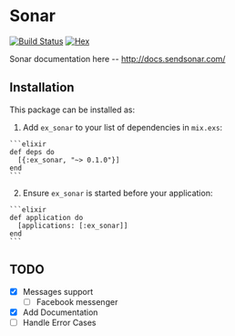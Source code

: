 # Sonar

[![Build Status](https://travis-ci.org/enilsen16/ex_sonar.svg?branch=master)](https://travis-ci.org/enilsen16/ex_sonar)
[![Hex](https://img.shields.io/hexpm/v/ex_sonar.svg)](https://hex.pm/packages/ex_sonar)

Sonar documentation here -- http://docs.sendsonar.com/

## Installation

This package can be installed as:

  1. Add `ex_sonar` to your list of dependencies in `mix.exs`:

    ```elixir
    def deps do
      [{:ex_sonar, "~> 0.1.0"}]
    end
    ```

  2. Ensure `ex_sonar` is started before your application:

    ```elixir
    def application do
      [applications: [:ex_sonar]]
    end
    ```

## TODO

- [X] Messages support
  - [ ] Facebook messenger
- [X] Add Documentation
- [ ] Handle Error Cases
